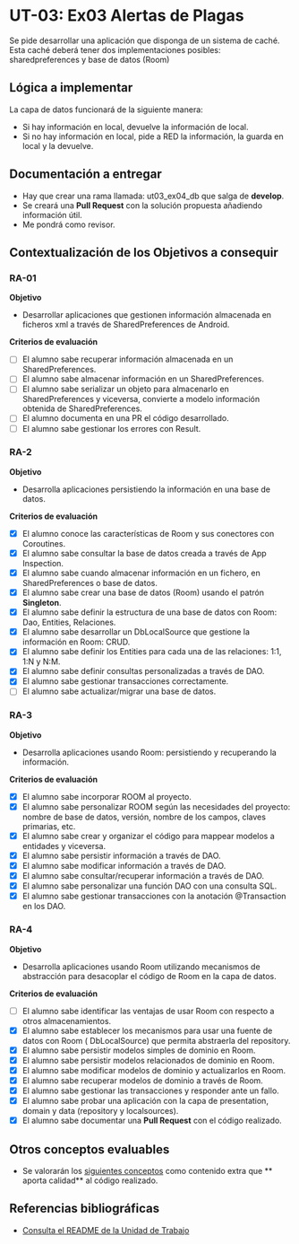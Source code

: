 # UT-03: Ex03 Alertas de Plagas

Se pide desarrollar una aplicación que disponga de un sistema de caché. Esta caché deberá tener dos
implementaciones posibles: sharedpreferences y base de datos (Room)

## Lógica a implementar

La capa de datos funcionará de la siguiente manera:

- Si hay información en local, devuelve la información de local.
- Si no hay información en local, pide a RED la información, la guarda en local y la devuelve.

## Documentación a entregar

- Hay que crear una rama llamada: ut03_ex04_db que salga de **develop**.
- Se creará una **Pull Request** con la solución propuesta añadiendo información útil.
- Me pondrá como revisor.

## Contextualización de los Objetivos a consequir

### RA-01

**Objetivo**

- Desarrollar aplicaciones que gestionen información almacenada en ficheros xml a través de
  SharedPreferences de Android.

**Criterios de evaluación**

- [ ] El alumno sabe recuperar información almacenada en un SharedPreferences.
- [ ] El alumno sabe almacenar información en un SharedPreferences.
- [ ] El alumno sabe serializar un objeto para almacenarlo en SharedPreferences y viceversa,
  convierte a modelo información obtenida de SharedPreferences.
- [ ] El alumno documenta en una PR el código desarrollado.
- [ ] El alumno sabe gestionar los errores con Result.

### RA-2

**Objetivo**

- Desarrolla aplicaciones persistiendo la información en una base de datos.

**Criterios de evaluación**

- [x] El alumno conoce las características de Room y sus conectores con Coroutines.
- [x] El alumno sabe consultar la base de datos creada a través de App Inspection.
- [x] El alumno sabe cuando almacenar información en un fichero, en SharedPreferences o base de
  datos.
- [x] El alumno sabe crear una base de datos (Room) usando el patrón **Singleton**.
- [x] El alumno sabe definir la estructura de una base de datos con Room: Dao, Entities, Relaciones.
- [x] El alumno sabe desarrollar un DbLocalSource que gestione la información en Room: CRUD.
- [x] El alumno sabe definir los Entities para cada una de las relaciones: 1:1, 1:N y N:M.
- [x] El alumno sabe definir consultas personalizadas a través de DAO.
- [x] El alumno sabe gestionar transacciones correctamente.
- [ ] El alumno sabe actualizar/migrar una base de datos.

### RA-3

**Objetivo**

- Desarrolla aplicaciones usando Room: persistiendo y recuperando la información.

**Criterios de evaluación**

- [x] El alumno sabe incorporar ROOM al proyecto.
- [x] El alumno sabe personalizar ROOM según las necesidades del proyecto: nombre de base de datos,
  versión, nombre de los campos, claves primarias, etc.
- [x] El alumno sabe crear y organizar el código para mappear modelos a entidades y viceversa.
- [x] El alumno sabe persistir información a través de DAO.
- [x] El alumno sabe modificar información a través de DAO.
- [x] El alumno sabe consultar/recuperar información a través de DAO.
- [x] El alumno sabe personalizar una función DAO con una consulta SQL.
- [x] El alumno sabe gestionar transacciones con la anotación @Transaction en los DAO.

### RA-4

**Objetivo**

- Desarrolla aplicaciones usando Room utilizando mecanismos de abstracción para desacoplar el código
  de Room en la capa de datos.

**Criterios de evaluación**

- [ ] El alumno sabe identificar las ventajas de usar Room con respecto a otros almacenamientos.
- [x] El alumno sabe establecer los mecanismos para usar una fuente de datos con Room (
  DbLocalSource) que permita abstraerla del repository.
- [x] El alumno sabe persistir modelos simples de dominio en Room.
- [x] El alumno sabe persistir modelos relacionados de dominio en Room.
- [x] El alumno sabe modificar modelos de dominio y actualizarlos en Room.
- [x] El alumno sabe recuperar modelos de dominio a través de Room.
- [x] El alumno sabe gestionar las transacciones y responder ante un fallo.
- [x] El alumno sabe probar una aplicación con la capa de presentation, domain y data (repository y
  localsources).
- [x] El alumno sabe documentar una **Pull Request** con el código realizado.

## Otros conceptos evaluables

- Se valorarán los [siguientes conceptos](../../../../../../../../../) como contenido extra que **
  aporta calidad** al código realizado.

## Referencias bibliográficas

- [Consulta el README de la Unidad de Trabajo](../)